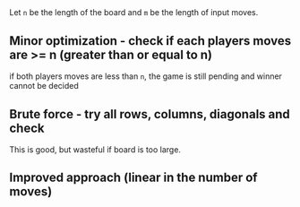 
##

##

##

Let `n` be the length of the board and `m` be the length of input moves.

## Minor optimization - check if each players moves are >= n (greater than or equal to n)

if both players moves are less than `n`, the game is still pending and winner cannot be decided

## Brute force - try all rows, columns, diagonals and check

This is good, but wasteful if board is too large. 

## Improved approach (linear in the number of moves)



